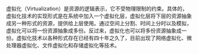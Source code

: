 虚拟化（Virtualization）是资源的逻辑表示，它不受物理限制的约束。具体的，虚拟化技术的实现形式是在系统中加入一个虚拟化层，虚拟化层将下层的资源抽象成另一种形式的资源，提供给上层使用。通过空间上分割、时间上分时以及模拟，虚拟化可以将一份资源抽象成多份。反过来，虚拟化也可以将多份资源抽象成一份。虚拟化技术以各种形式存在已经有四十年之久了，目前出现了网络虚拟化、微处理器虚拟化、文件虚拟化和存储虚拟化等技术。